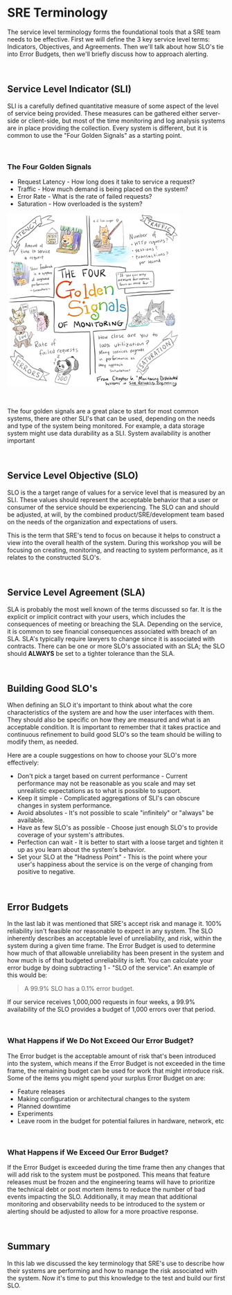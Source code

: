 # SRE Terminology

The service level terminology forms the foundational tools that a SRE team needs to be effective. First we will define the 3 key service level terms: Indicators, Objectives, and Agreements. Then we'll talk about how SLO's tie into Error Budgets, then we'll briefly discuss how to approach alerting.

<br>

## Service Level Indicator (SLI)

SLI is a carefully defined quantitative measure of some aspect of the level of service being provided. These measures can be gathered either server-side or client-side, but most of the time monitoring and log analysis systems are in place providing the collection. Every system is different, but it is common to use the "Four Golden Signals" as a starting point.

<br>

### The Four Golden Signals
* Request Latency - How long does it take to service a request? 
* Traffic - How much demand is being placed on the system?
* Error Rate - What is the rate of failed requests?
* Saturation - How overloaded is the system?


<img src="images/golden_signals.png" width="400"><br/>

<br>

The four golden signals are a great place to start for most common systems, there are other SLI's that can be used, depending on the needs and type of the system being monitored. For example, a data storage system might use data durability as a SLI. System availability is another important

<br>

## Service Level Objective (SLO)

SLO is the a target range of values for a service level that is measured by an SLI. These values should represent the acceptable behavior that a user or consumer of the service should be experiencing. The SLO can and should be adjusted, at will, by the combined product/SRE/development team based on the needs of the organization and expectations of users.

This is the term that SRE's tend to focus on because it helps to construct a view into the overall health of the system. During this workshop you will be focusing on creating, monitoring, and reacting to system performance, as it relates to the constructed SLO's. 

<br>

## Service Level Agreement (SLA)

SLA is probably the most well known of the terms discussed so far. It is the explicit or implicit contract with your users, which includes the consequences of meeting or breaching the SLA. Depending on the service, it is common to see financial consequences associated with breach of an SLA. SLA's typically require lawyers to change since it is associated with contracts. There can be one or more SLO's associated with an SLA; the SLO should **ALWAYS** be set to a tighter tolerance than the SLA.

<br>

## Building Good SLO's

When defining an SLO it's important to think about what the core characteristics of the system are and how the user interfaces with them. They should also be specific on how they are measured and what is an acceptable condition. It is important to remember that it takes practice and continuous refinement to build good SLO's so the team should be willing to modify them, as needed.

Here are a couple suggestions on how to choose your SLO's more effectively:

* Don't pick a target based on current performance - Current performance may not be reasonable as you scale and may set unrealistic expectations as to what is possible to support.
* Keep it simple - Complicated aggregations of SLI's can obscure changes in system performance.
* Avoid absolutes - It's not possible to scale "infinitely" or "always" be available.
* Have as few SLO's as possible - Choose just enough SLO's to provide coverage of your system's attributes.
* Perfection can wait - It is better to start with a loose target and tighten it up as you learn about the system's behavior.
* Set your SLO at the "Hadness Point" - This is the point where your user's happiness about the service is on the verge of changing from positive to negative.

<br>

## Error Budgets

In the last lab it was mentioned that SRE's accept risk and manage it. 100% reliability isn't feasible nor reasonable to expect in any system. The SLO inherently describes an acceptable level of unreliability, and risk, within the system during a given time frame. The Error Budget is used to determine how much of that allowable unreliability has been present in the system and how much is of that budgeted unreliability is left. You can calculate your error budge by doing subtracting 1 - "SLO of the service". An example of this would be:

>A 99.9% SLO has a 0.1% error budget. 

If our service receives 1,000,000 requests in four weeks, a 99.9% availability of the SLO provides a budget of 1,000 errors over that period.

<br>

### What Happens if We Do Not Exceed Our Error Budget?

The Error budget is the acceptable amount of risk that's been introduced into the system, which means if the Error Budget is not exceeded in the time frame, the remaining budget can be used for work that might introduce risk. Some of the items you might spend your surplus Error Budget on are:

* Feature releases
* Making configuration or architectural changes to the system
* Planned downtime
* Experiments
* Leave room in the budget for potential failures in hardware, network, etc

<br>

### What Happens if We Exceed Our Error Budget?

If the Error Budget is exceeded during the time frame then any changes that will add risk to the system must be postponed. This means that feature releases must be frozen and the engineering teams will have to prioritize the technical debt or post mortem items to reduce the number of bad events impacting the SLO. Additionally, it may mean that additional monitoring and observability needs to be introduced to the system or alerting should be adjusted to allow for a more proactive response.

<br>

## Summary

In this lab we discussed the key terminology that SRE's use to describe how their systems are performing and how to manage the risk associated with the system. Now it's time to put this knowledge to the test and build our first SLO.